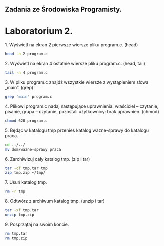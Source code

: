 ## Zadania ze Środowiska Programisty.
# Laboratorium 2.

1\. Wyświetl na ekran 2 pierwsze wiersze pliku program.c. (head)

```sh
head -n 2 program.c
```

2\. Wyświetl na ekran 4 ostatnie wiersze pliku program.c. (head, tail)

```sh
tail -n 4 program.c
```

3\. W pliku program.c znajdź wszystkie wiersze z wystąpieniem słowa „main”. (grep)

```sh
grep 'main' program.c
```

4\. Plikowi program.c nadaj następujące uprawnienia: właściciel – czytanie, pisanie, grupa – czytanie, pozostali użytkownicy: brak uprawnień. (chmod)

```sh
chmod 620 program.c
```

5\. Będąc w katalogu tmp przenieś katalog wazne-sprawy do katalogu praca.

```sh
cd ../../
mv dom/wazne-sprawy praca
```

6\. Zarchiwizuj cały katalog tmp. (zip i tar)

```sh
tar -cf tmp.tar tmp
zip tmp.zip ~/tmp/
```

7\. Usuń katalog tmp.

```sh
rm -r tmp
```

8\. Odtwórz z archiwum katalog tmp. (unzip i tar)

```sh
tar -xf tmp.tar
unzip tmp.zip
```

9\. Posprzątaj na swoim koncie.

```sh
rm tmp.tar
rm tmp.zip
```

